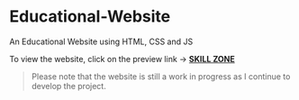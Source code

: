 # Educational-Website
An Educational Website using HTML, CSS and JS

To view the website, click on the preview link -> **[SKILL ZONE](https://raw.githack.com/anand-yv/Skill-Zone/master/index.html)** <br>
> Please note that the website is still a work in progress as I continue to develop the project.

